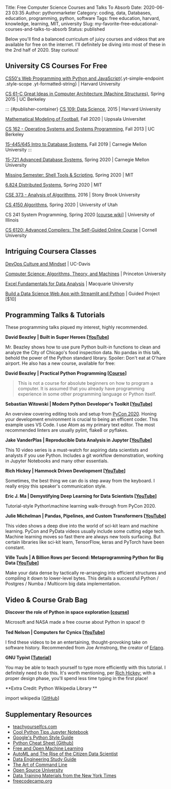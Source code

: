 Title: Free Computer Science Courses and Talks To Absorb
Date: 2020-06-23 03:35
Author: pythonmarketer
Category: coding, data, Databases, education, programming, python, software
Tags: free education, harvard, knowledge, learning, MIT, university
Slug: my-favorite-free-educational-courses-and-talks-to-absorb
Status: published

Below you'll find a balanced curriculum of juicy courses and videos that are available for free on the internet. I'll definitely be diving into most of these in the 2nd half of 2020. Stay curious!

## University CS Courses For Free

[CS50's Web Programming with Python and JavaScript](https://www.youtube.com/playlist?list=PLhQjrBD2T382hIW-IsOVuXP1uMzEvmcE5){.yt-simple-endpoint .style-scope .yt-formatted-string} \| Harvard University

[CS 61-C Great Ideas in Computer Architecture (Machine Structures)](https://archive.org/details/ucberkeley_webcast_gJJeUFyuvvg), Spring 2015 \| UC Berkeley

::: {#publisher-container}
[CS 109: Data Science](http://cs109.github.io/2015/), 2015 \| Harvard University

[Mathematical Modeling of Football](https://uppsala.instructure.com/courses/28112), Fall 2020 \| Uppsala Universitet

[CS 162 - Operating Systems and Systems Programming](https://www.youtube.com/watch?v=hry_qqXLej8&list=PLN_mP1uWIrL6d_brjVN3qgDBxoYEAE-hG&index=2), Fall 2013 \| UC Berkeley

[15-445/645 Intro to Database Systems](https://www.youtube.com/watch?v=oeYBdghaIjc&list=PLSE8ODhjZXjbohkNBWQs_otTrBTrjyohi), Fall 2019 \| Carnegie Mellon University
:::

<div>

</div>

[15-721 Advanced Database Systems](https://www.youtube.com/watch?v=SdW5RKUboKc&list=LLzDUyPGFtbvCCztZLs8-rfw&index=25&t=0s), Spring 2020 \| Carnegie Mellon University

[Missing Semester: Shell Tools & Scripting](https://missing.csail.mit.edu/2020/), Spring 2020 \| MIT

[6.824 Distributed Systems](https://www.youtube.com/playlist?list=PLrw6a1wE39_tb2fErI4-WkMbsvGQk9_UB), Spring 2020 \| MIT

[CSE 373 - Analysis of Algorithms](https://www.youtube.com/playlist?list=PLOtl7M3yp-DX32N0fVIyvn7ipWKNGmwpp), 2016 \| Stony Brook University

[CS 4150 Algorithms](https://www.youtube.com/watch?v=9Btjg3I5-Wg), Spring 2020 \| University of Utah

CS 241 System Programming, Spring 2020 \[[course wiki](http://cs241.cs.illinois.edu/coursebook/index.html)\] \| University of Illinois

[CS 6120: Advanced Compilers: The Self-Guided Online Course](https://www.cs.cornell.edu/courses/cs6120/2020fa/self-guided/) \| Cornell University

## Intriguing Coursera Classes

[DevOps Culture and Mindset](https://www.coursera.org/learn/devops-culture-and-mindset#syllabus) \| UC-Davis

[Computer Science: Algorithms, Theory, and Machines](https://www.coursera.org/specializations/data-structures-algorithms) \| Princeton University

[Excel Fundamentals for Data Analysis](https://www.coursera.org/learn/excel-data-analysis-fundamentals?courseSlug=excel-data-analysis-fundamentals&showOnboardingModal=check) \| Macquarie University

[Build a Data Science Web App with Streamlit and Python](https://www.coursera.org/projects/data-science-streamlit-python) \| Guided Project \[\$10\]

## Programming Talks & Tutorials

These programming talks piqued my interest, highly recommended.

**David Beazley \| Built in Super Heroes \[[YouTube](https://www.youtube.com/watch?v=lyDLAutA88s&index=4&list=LLzDUyPGFtbvCCztZLs8-rfw)\]**

Mr. Beazley shows how to use pure Python built-in functions to clean and analyze the City of Chicago's food inspection data. No pandas in this talk, behold the power of the Python standard library. Spoiler: Don't eat at O'hare airport. He also has a new course, available for free:

**David Beazley \| Practical Python Programming \[[Course](https://dabeaz-course.github.io/practical-python/)\]**

> This is not a course for absolute beginners on how to program a computer. It is assumed that you already have programming experience in some other programming language or Python itself.

**Sebastian Witowski \| Modern Python Developer's Toolkit \[[YouTube](https://www.youtube.com/watch?v=WkUBx3g2QfQ)\]**

An overview covering editing tools and setup from [PyCon 2020](https://www.youtube.com/channel/UCMjMBMGt0WJQLeluw6qNJuA/videos). Honing your development environment is crucial to being an efficent coder. This example uses VS Code. I use Atom as my primary text editor. The most recommended linters are usually pylint, flake8 or pyflakes.

**Jake VanderPlas \| Reproducible Data Analysis in Jupyter \[[YouTube](https://www.youtube.com/watch?v=_ZEWDGpM-vM&list=LLzDUyPGFtbvCCztZLs8-rfw&index=138)\]**

This 10 video series is a must-watch for aspiring data scientists and analysts if you use Python. Includes a git workflow demonstration, working in Jupyter Notebooks and many other essentials.

**Rich Hickey \| Hammock Driven Development \[[YouTube](https://www.youtube.com/watch?v=f84n5oFoZBc)\]**

Sometimes, the best thing we can do is step away from the keyboard. I really enjoy this speaker's communication style.

**Eric J. Ma \| Demystifying Deep Learning for Data Scientists \[[YouTube](https://www.youtube.com/watch?v=gGu3pPC_fBM&feature=youtu.be)\]**

Tutorial-style Python\\machine learning walk-through from PyCon 2020.

**Julie Michelman \| Pandas, Pipelines, and Custom Transformers \[[YouTube](https://www.youtube.com/watch?v=BFaadIqWlAg&index=6&list=PLGVZCDnMOq0rxoq9Nx0B4tqtr891vaCn7)\]**

This video shows a deep dive into the world of sci-kit learn and machine learning. PyCon and PyData videos usually include some cutting edge tech. Machine learning moves so fast there are always new tools surfacing. But certain libraries like sci-kit learn, TensorFlow, keras and PyTorch have been constant.

**Ville Tuuls \| A Billion Rows per Second: Metaprogramming Python for Big Data \[[YouTube](https://www.youtube.com/watch?time_continue=1745&v=rXj5nayS7Yg)\]**

Make your data dense by tactically re-arranging into efficient structures and compiling it down to lower-level bytes. This details a successful Python / Postgres / Numba / Multicorn big data implementation.

## Video & Course Grab Bag

**Discover the role of Python in space exploration \[[course](https://docs.microsoft.com/en-us/learn/paths/introduction-python-space-exploration-nasa/)\]**

Microsoft and NASA made a free course about Python in space! 🤓

**Ted Nelson \| Computers for Cynics \[[YouTube](https://www.youtube.com/watch?v=hZ3gmh-d9oI&list=LLzDUyPGFtbvCCztZLs8-rfw&index=137&t=0s)\]**

I find these videos to be an entertaining, thought-provoking take on software history. Recommended from Joe Armstrong, the creator of [Erlang](https://en.wikipedia.org/wiki/Erlang_(programming_language)).

**GNU Typist \[[Tutorial](https://www.gnu.org/savannah-checkouts/gnu/gtypist/gtypist.html)\]**

You may be able to teach yourself to type more efficiently with this tutorial. I definitely need to do this. It's worth mentioning, per [Rich Hickey:](https://www.youtube.com/watch?v=f84n5oFoZBc) with a proper design phase, you'll spend less time typing in the first place!

**Extra Credit: Python Wikipedia Library **

import wikipedia \[[GitHub](https://github.com/goldsmith/Wikipedia)\]

## Supplementary Resources

-   [teachyourselfcs.com](https://teachyourselfcs.com/)
-   [Cool Python Tips Jupyter Notebook](https://github.com/chiphuyen/python-is-cool/blob/master/cool-python-tips.ipynb)
-   [Google's Python Style Guide](https://github.com/google/styleguide/blob/gh-pages/pyguide.md)
-   [Python Cheat Sheet (Github)](https://github.com/gto76/python-cheatsheet)
-   [Free and Open Machine Learning](https://nocomplexity.com/machine-learning-resources/)
-   [AutoML and The Rise of the Citizen Data Scientist](https://pages.dataiku.com/hubfs/PDF/Whitepaper/Importance_of_AutoML-for-Augmented-Analytics.pdf)
-   [Data Engineering Study Guide](https://docs.google.com/spreadsheets/d/1GOO4s1NcxCR8a44F0XnsErz5rYDxNbHAHznu4pJMRkw/edit#gid=0)
-   [The Art of Command Line](https://github.com/jlevy/the-art-of-command-line)
-   [Open Source University](https://github.com/ossu/computer-science#advanced-cs)
-   [Data Training Materials from the New York Times](https://drive.google.com/drive/u/0/folders/1ZS57_40tWuIB7tV4APVMmTZ-5PXDwX9w)
-   [freecodecamp.org](https://www.freecodecamp.org/)
